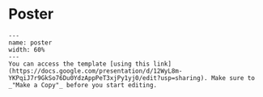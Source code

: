 
# Poster

```{figure} ../assets/poster_screenshot.png
---
name: poster
width: 60%
---
You can access the template [using this link](https://docs.google.com/presentation/d/12WyL8m-YKPqiJ7r9GkSo76Du0YdzAppPeT3xjPy1yj0/edit?usp=sharing). Make sure to _"Make a Copy"_ before you start editing.

```
